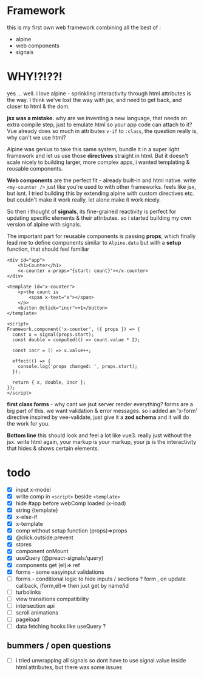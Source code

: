 # Framework

this is my first own web framework combining all the best of :
- alpine
- web components
- signals


# WHY!?!??!

yes ... well. i love alpine - sprinkling interactivity through html attributes is the way. I think we've lost the way with jsx, and need to get back, and closer to html & the dom.

**jsx was a mistake.** why are we inventing a new language, that needs an extra compile step, just to emulate html so your app code can attach to it?
Vue already does so much in attributes `v-if` to `:class`, the question really is, why can't we use html?

Alpine was genius to take this same system, bundle it in a super light framework and let us use those **directives** straight in html.
But it doesn't scale nicely to building larger, more complex apps, i wanted templating & reusable components.  

**Web components** are the perfect fit - already built-in and html native. write `<my-counter />` just like you're used to with other frameworks. feels like jsx, but isnt. 
I tried building this by extending alpine with custom directives etc. but couldn't make it work really, let alone make it work nicely.

So then i thought of **signals**, its fine-grained reactivity is perfect for updating specific elements & their attributes. so i started building my own version of alpine with signals.

The important part for reusable components is passing **props**, which finally lead me to define components similar to `Alpine.data` but with a **setup** function, that should feel familiar

```
<div id="app">
    <h1>Counter</h1>
    <x-counter x-props="{start: count}"></x-counter>
</div>

<template id="x-counter">
    <p>the count is 
        <span x-text="x"></span>
    </p>
    <button @click="incr">+1</button>
</template>

<script>
Framework.component('x-counter', ({ props }) => {
  const x = signal(props.start);
  const double = computed(() => count.value * 2);

  const incr = () => x.value++;
  
  effect(() => {
    console.log('props changed: ', props.start);
  });

  return { x, double, incr };
});
</script>

```

**first class forms** - why cant we jsut server render everything? forms are a big part of this. we want validation & error messages. so i added an 'x-form' directive inspired by vee-validate, just give it a **zod schema** and it will do the work for you. 

**Bottom line** this should look and feel a lot like vue3. really just without the jsx. write html again, your markup is your markup, your js is the interactivity that hides & shows certain elements.

# todo
- [x] input x-model
- [x] write comp in `<script>` beside `<template>`
- [x] hide #app before webComp loaded (x-load)
- [x] string {template}
- [x] x-else-if
- [x] x-template
- [x] comp without setup function (props)=>props
- [x] @click.outside.prevent
- [x] stores
- [x] component onMount
- [x] useQuery  (@preact-signals/query)
- [x] components get (el)=> ref
- [x] forms - some easyinput validations
- [ ] forms - conditional logic to hide inputs / sections ? form , on update callback, (form,el)=> then just get by name/id
- [ ] turbolinks
- [ ] view transitions compatibility
- [ ] intersection api
- [ ] scroll animations
- [ ] pageload
- [ ] data fetching hooks like useQuery ?

## bummers / open questions
- [ ] i tried unwrapping all signals so dont have to use signal.value inside html attributes, but there was some issues

